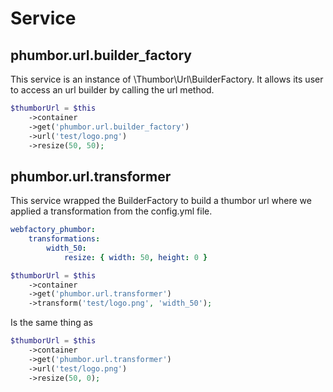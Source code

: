 Service
=======

phumbor.url.builder_factory
---------------------------

This service is an instance of \Thumbor\Url\BuilderFactory. It allows its user to access an url builder by calling the url method.

``` php
$thumborUrl = $this
    ->container
    ->get('phumbor.url.builder_factory')
    ->url('test/logo.png')
    ->resize(50, 50);
```

phumbor.url.transformer
-----------------------

This service wrapped the BuilderFactory to build a thumbor url where we applied a transformation from the config.yml file.

``` yml
webfactory_phumbor:
    transformations:
        width_50:
            resize: { width: 50, height: 0 }
```

``` php
$thumborUrl = $this
    ->container
    ->get('phumbor.url.transformer')
    ->transform('test/logo.png', 'width_50');
```

Is the same thing as

``` php
$thumborUrl = $this
    ->container
    ->get('phumbor.url.transformer')
    ->url('test/logo.png')
    ->resize(50, 0);
```
